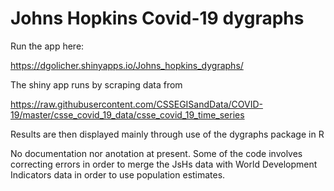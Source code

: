 # Johns Hopkins Covid-19 dygraphs

Run the app here:

https://dgolicher.shinyapps.io/Johns_hopkins_dygraphs/

The shiny app runs by scraping data from 

https://raw.githubusercontent.com/CSSEGISandData/COVID-19/master/csse_covid_19_data/csse_covid_19_time_series

Results are then displayed mainly through use of the dygraphs package in R

No documentation nor anotation at present. Some of the code involves correcting errors in order to merge the JsHs data with World Development Indicators data in order to use population estimates.
